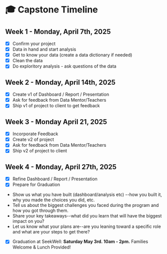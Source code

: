 # 🎓 Capstone Timeline 

## Week 1 - Monday, April 7th, 2025 

- [x] Confirm your project 
- [x] Data in hand and start analysis
- [x] Get to know your data (create a data dictionary if needed)
- [x] Clean the data
- [x] Do exploritory analysis - ask questions of the data 

## Week 2 -  Monday, April 14th, 2025

- [x] Create v1 of Dashboard / Report / Presentation 
- [x] Ask for feedback from Data Mentor/Teachers 
- [x] Ship v1 of project to client to get feedback 

## Week 3 - Monday April 21, 2025  

- [x] Incorporate Feedback 
- [x] Create v2 of project  
- [x] Ask for feedback from Data Mentor/Teachers
- [x] Ship v2 of project to client 

## Week 4 - Monday, April 27th, 2025

- [x] Refine Dashboard / Report / Presentation 
- [x] Prepare for Graduation 
* Show us what you have built (dashboard/analysis etc) --how you built it, why you made the choices you did, etc.
* Tell us about the biggest challenges you faced during the program and how you got through them.
* Share your key takeaways--what did you learn that will have the biggest impact on you?
* Let us know what your plans are--are you leaning toward a specific role and what are your steps to get there?
- [x] Graduation at SeekWell: **Saturday May 3rd. 10am - 2pm.** Families Welcome & Lunch Provided!  
